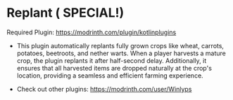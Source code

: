 # Replant ( SPECIAL!) 
Required Plugin: https://modrinth.com/plugin/kotlinplugins
- This plugin automatically replants fully grown crops like wheat, carrots, potatoes, beetroots, and nether warts. When a player harvests a mature crop, the plugin replants it after half-second delay. Additionally, it ensures that all harvested items are dropped naturally at the crop's location, providing a seamless and efficient farming experience.

- Check out other plugins: https://modrinth.com/user/Winlyps
